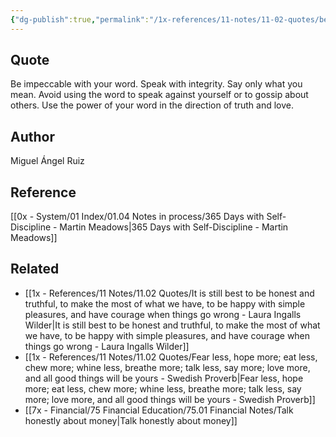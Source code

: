 ```yaml
---
{"dg-publish":true,"permalink":"/1x-references/11-notes/11-02-quotes/be-impeccable-with-your-word-use-the-power-of-your-word-in-the-direction-of-truth-and-love-miguel-angel-ruiz/","title":"Be impeccable with your word. Use the power of your word in the direction of truth and love - Miguel Angel Ruiz","created":"2024-02-21T13:22:15.138+03:00","updated":"2024-02-21T13:23:53.755+03:00"}
---
```



## Quote
Be impeccable with your word. Speak with integrity. Say only what you mean. Avoid using the word to speak against yourself or to gossip about others. Use the power of your word in the direction of truth and love.

## Author
Miguel Ángel Ruiz

## Reference
[[0x - System/01 Index/01.04 Notes in process/365 Days with Self-Discipline - Martin Meadows\|365 Days with Self-Discipline - Martin Meadows]]

## Related
- [[1x - References/11 Notes/11.02 Quotes/It is still best to be honest and truthful, to make the most of what we have, to be happy with simple pleasures, and have courage when things go wrong - Laura Ingalls Wilder\|It is still best to be honest and truthful, to make the most of what we have, to be happy with simple pleasures, and have courage when things go wrong - Laura Ingalls Wilder]]
- [[1x - References/11 Notes/11.02 Quotes/Fear less, hope more; eat less, chew more; whine less, breathe more; talk less, say more; love more, and all good things will be yours - Swedish Proverb\|Fear less, hope more; eat less, chew more; whine less, breathe more; talk less, say more; love more, and all good things will be yours - Swedish Proverb]]
- [[7x - Financial/75 Financial Education/75.01 Financial Notes/Talk honestly about money\|Talk honestly about money]]